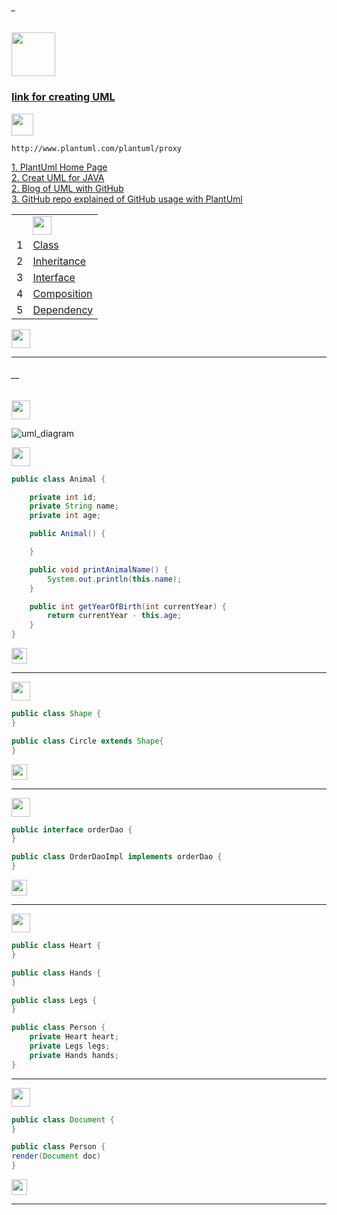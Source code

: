 ###### _

<img src="https://img.shields.io/badge/-UML%20-blue" height=70px>

### [link for creating UML</br>](#_)

<img src="https://img.shields.io/badge/Note-Repository%20must%20be%20PUBLIC%20in%20order%20to%20be%20able%20to%20use%20plantuml%20Proxy-red" height=35px>

```
http://www.plantuml.com/plantuml/proxy
```



[1. PlantUml Home Page](https://plantuml.com/) </br>
[2. Creat UML for JAVA](https://plantuml.com/class-diagram) </br>
[2. Blog of UML with GitHub](https://blog.anoff.io/2018-07-31-diagrams-with-plantuml/) </br>
[3. GitHub repo explained of GitHub usage with PlantUml](https://github.com/jonashackt/plantuml-markdown) </br>


|     |             |
|:---:|:------------------------------| 
|     |<img src="https://img.shields.io/badge/-UML fondamentals%20-blue" height=30px>  | 
|  1  |[Class](#__)   |
|  2  |[Inheritance](#__)   |
|  3  |[Interface](#__)   |
|  4  |[Composition](#__)   |
|  5  |[Dependency](#__)   |

<img src="https://img.shields.io/badge/-UML fondamentals%20-blue" height=30px>  


------------------------------------------------------------------------------------------------------------------------------------
###### __

<img src="https://img.shields.io/badge/-UML Class, Inheritance, Interface , Composed , Dependency%20-blue" height=30px> 

![uml_diagram](https://user-images.githubusercontent.com/36256986/152957624-51e4aa04-892c-4a98-a0cc-d1eebc762693.jpg)


<img src="https://img.shields.io/badge/-JAVA code for UML of CLASS%20-blue" height=30px>

```java
public class Animal {

	private int id;
	private String name;
	private int age;

	public Animal() {

	}

	public void printAnimalName() {
		System.out.println(this.name);
	}

	public int getYearOfBirth(int currentYear) {
		return currentYear - this.age;
	}
}
```

[<img src="https://img.shields.io/badge/-Back to top%20-brown" height=25px>](#_)

-------------------------------------------------------------------------------

<img src="https://img.shields.io/badge/-JAVA code for UML of INHERITANCE%20-blue" height=30px>

```java
public class Shape {
}

public class Circle extends Shape{	
}
```

[<img src="https://img.shields.io/badge/-Back to top%20-brown" height=25px>](#_)

-------------------------------------------------------------------------------

<img src="https://img.shields.io/badge/-JAVA code for UML of INTERFACE%20-blue" height=30px>

```java
public interface orderDao {
}

public class OrderDaoImpl implements orderDao {
}
```

[<img src="https://img.shields.io/badge/-Back to top%20-brown" height=25px>](#_)

-------------------------------------------------------------------------------

<img src="https://img.shields.io/badge/-JAVA code for UML of COMPOSITION%20-blue" height=30px>

```java
public class Heart {
}

public class Hands {
}

public class Legs {
}

public class Person {
	private Heart heart;
	private Legs legs;
	private Hands hands;
}
```

-------------------------------------------------------------------------------

<img src="https://img.shields.io/badge/-JAVA code for UML of DEPENDENCY%20-blue" height=30px>

```java
public class Document {
}

public class Person {
render(Document doc)
}

```

[<img src="https://img.shields.io/badge/-Back to top%20-brown" height=25px>](#_)



-------------------------------------------------------------------------------
